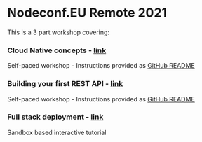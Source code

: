 # Nodeconf.EU Remote 2021

This is a 3 part workshop covering:


### Cloud Native concepts - [link](../cloud-native/README.md)

Self-paced workshop - Instructions provided as [GitHub README](../cloud-native/README.md)

### Building your first REST API - [link](../api/README.md)

Self-paced workshop - Instructions provided as [GitHub README](../api/README.md)

### Full stack deployment - [link](https://developers.redhat.com/developer-sandbox/activities/deploying-full-stack-javascript-applications-to-the-sandbox/part1)

Sandbox based interactive tutorial
